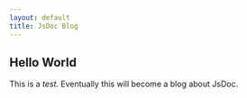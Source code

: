 ```yaml
---
layout: default
title: JsDoc Blog
---
```


Hello World
---

This is a _test_. Eventually this will become a blog about JsDoc.

